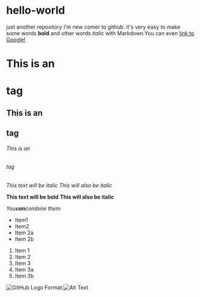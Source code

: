 # hello-world
just another repository
I'm new comer to github.
it's very easy to make some words **bold** and other words *italic* with Markdown.You can even [link to Google!](http://google.com)

# This is an <h1> tag
## This is an <h2> tag
###### This is an <h6> tag

*This text will be italic*
_This will also be italic_

**This text will be bold**
__This will also be italic__

_You**can**combine them_

* Item1
* Item2
 * Item 2a
 * Item 2b

1. Item 1
1. Item 2
1. Item 3
  1. Item 3a
  1. Item 3b

![GitHub Logo](/images/logo.png)
Format:![Alt Text](http://google.jp)
